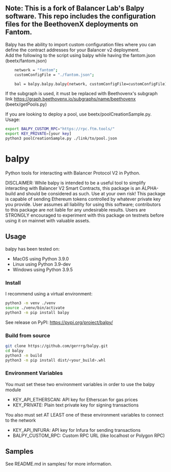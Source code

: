 ## Note: This is a fork of Balancer Lab's Balpy software.  This repo includes the configuration files for the BeethovenX deployments on Fantom.  

Balpy has the ability to import custom configuration files where you can define the contract addresses for your Balancer v2 deployment.  
Add the following to the script using balpy while having the fantom.json (beetx/fantom.json)
```bash
	network = "fantom";
	customConfigFile = "./fantom.json";

	bal = balpy.balpy.balpy(network, customConfigFile=customConfigFile);
```
If the subgraph is used, it must be replaced with Beethovenx's subgraph link
https://graph.beethovenx.io/subgraphs/name/beethovenx
(beetx/getPools.py)

If you are looking to deploy a pool, use beetx/poolCreationSample.py.
Usage:

```bash
export BALPY_CUSTOM_RPC="https://rpc.ftm.tools/"
export KEY_PRIVATE=[your key]
python3 poolCreationSample.py ./link/to/pool.json 
```

# balpy
Python tools for interacting with Balancer Protocol V2 in Python. 

DISCLAIMER: While balpy is intended to be a useful tool to simplify interacting with Balancer V2 Smart Contracts, this package is an ALPHA-build and should be considered as such. Use at your own risk! This package is capable of sending Ethereum tokens controlled by whatever private key you provide. User assumes all liability for using this software; contributors to this package are not liable for any undesirable results. Users are STRONGLY encouraged to experiment with this package on testnets before using it on mainnet with valuable assets.

## Usage
balpy has been tested on:
- MacOS using Python 3.9.0
- Linux using Python 3.9-dev
- Windows using Python 3.9.5

### Install
I recommend using a virtual environment:
```bash
python3 -m venv ./venv
source ./venv/bin/activate
python3 -m pip install balpy
```
See release on PyPI: https://pypi.org/project/balpy/

### Build from source
```bash
git clone https://github.com/gerrrg/balpy.git
cd balpy
python3 -m build
python3 -m pip install dist/<your_build>.whl
```

### Environment Variables
You must set these two environment variables in order to use the balpy module
- KEY_API_ETHERSCAN: 	API key for Etherscan for gas prices
- KEY_PRIVATE: 			Plain text private key for signing transactions

You also must set AT LEAST one of these environment variables to connect to the network
- KEY_API_INFURA: 		API key for Infura for sending transactions
- BALPY_CUSTOM_RPC:   Custom RPC URL (like localhost or Polygon RPC)


## Samples
See README.md in samples/ for more information.
